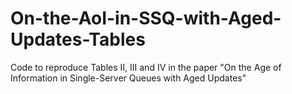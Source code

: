 # On-the-AoI-in-SSQ-with-Aged-Updates-Tables
Code to reproduce Tables II, III and IV in the paper "On the Age of Information in Single-Server Queues with Aged Updates"

